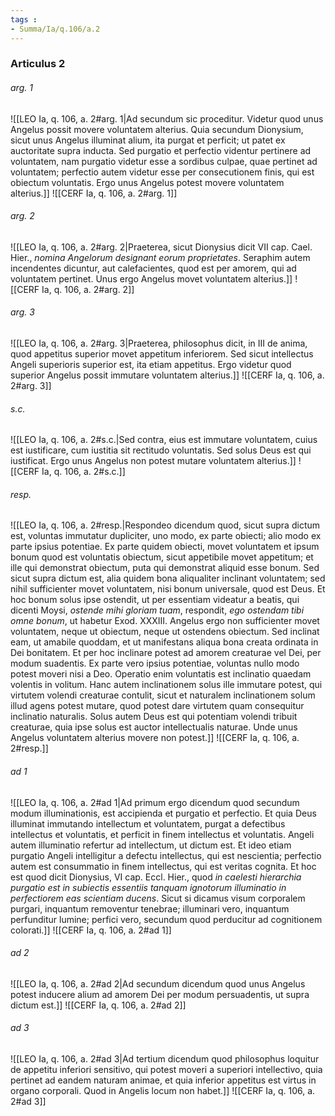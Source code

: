 ```yaml
---
tags : 
- Summa/Ia/q.106/a.2
---
```


### Articulus 2

###### arg. 1
![[LEO Ia, q. 106, a. 2#arg. 1|Ad secundum sic proceditur. Videtur quod unus Angelus possit movere voluntatem alterius. Quia secundum Dionysium, sicut unus Angelus illuminat alium, ita purgat et perficit; ut patet ex auctoritate supra inducta. Sed purgatio et perfectio videntur pertinere ad voluntatem, nam purgatio videtur esse a sordibus culpae, quae pertinet ad voluntatem; perfectio autem videtur esse per consecutionem finis, qui est obiectum voluntatis. Ergo unus Angelus potest movere voluntatem alterius.]]
![[CERF Ia, q. 106, a. 2#arg. 1]]

###### arg. 2
![[LEO Ia, q. 106, a. 2#arg. 2|Praeterea, sicut Dionysius dicit VII cap. Cael. Hier., *nomina Angelorum designant eorum proprietates*. Seraphim autem incendentes dicuntur, aut calefacientes, quod est per amorem, qui ad voluntatem pertinet. Unus ergo Angelus movet voluntatem alterius.]]
![[CERF Ia, q. 106, a. 2#arg. 2]]

###### arg. 3
![[LEO Ia, q. 106, a. 2#arg. 3|Praeterea, philosophus dicit, in III de anima, quod appetitus superior movet appetitum inferiorem. Sed sicut intellectus Angeli superioris superior est, ita etiam appetitus. Ergo videtur quod superior Angelus possit immutare voluntatem alterius.]]
![[CERF Ia, q. 106, a. 2#arg. 3]]

###### s.c.
![[LEO Ia, q. 106, a. 2#s.c.|Sed contra, eius est immutare voluntatem, cuius est iustificare, cum iustitia sit rectitudo voluntatis. Sed solus Deus est qui iustificat. Ergo unus Angelus non potest mutare voluntatem alterius.]]
![[CERF Ia, q. 106, a. 2#s.c.]]

###### resp.
![[LEO Ia, q. 106, a. 2#resp.|Respondeo dicendum quod, sicut supra dictum est, voluntas immutatur dupliciter, uno modo, ex parte obiecti; alio modo ex parte ipsius potentiae. Ex parte quidem obiecti, movet voluntatem et ipsum bonum quod est voluntatis obiectum, sicut appetibile movet appetitum; et ille qui demonstrat obiectum, puta qui demonstrat aliquid esse bonum. Sed sicut supra dictum est, alia quidem bona aliqualiter inclinant voluntatem; sed nihil sufficienter movet voluntatem, nisi bonum universale, quod est Deus. Et hoc bonum solus ipse ostendit, ut per essentiam videatur a beatis, qui dicenti Moysi, *ostende mihi gloriam tuam*, respondit, *ego ostendam tibi omne bonum*, ut habetur Exod. XXXIII. Angelus ergo non sufficienter movet voluntatem, neque ut obiectum, neque ut ostendens obiectum. Sed inclinat eam, ut amabile quoddam, et ut manifestans aliqua bona creata ordinata in Dei bonitatem. Et per hoc inclinare potest ad amorem creaturae vel Dei, per modum suadentis. Ex parte vero ipsius potentiae, voluntas nullo modo potest moveri nisi a Deo. Operatio enim voluntatis est inclinatio quaedam volentis in volitum. Hanc autem inclinationem solus ille immutare potest, qui virtutem volendi creaturae contulit, sicut et naturalem inclinationem solum illud agens potest mutare, quod potest dare virtutem quam consequitur inclinatio naturalis. Solus autem Deus est qui potentiam volendi tribuit creaturae, quia ipse solus est auctor intellectualis naturae. Unde unus Angelus voluntatem alterius movere non potest.]]
![[CERF Ia, q. 106, a. 2#resp.]]

###### ad 1
![[LEO Ia, q. 106, a. 2#ad 1|Ad primum ergo dicendum quod secundum modum illuminationis, est accipienda et purgatio et perfectio. Et quia Deus illuminat immutando intellectum et voluntatem, purgat a defectibus intellectus et voluntatis, et perficit in finem intellectus et voluntatis. Angeli autem illuminatio refertur ad intellectum, ut dictum est. Et ideo etiam purgatio Angeli intelligitur a defectu intellectus, qui est nescientia; perfectio autem est consummatio in finem intellectus, qui est veritas cognita. Et hoc est quod dicit Dionysius, VI cap. Eccl. Hier., quod *in caelesti hierarchia purgatio est in subiectis essentiis tanquam ignotorum illuminatio in perfectiorem eas scientiam ducens*. Sicut si dicamus visum corporalem purgari, inquantum removentur tenebrae; illuminari vero, inquantum perfunditur lumine; perfici vero, secundum quod perducitur ad cognitionem colorati.]]
![[CERF Ia, q. 106, a. 2#ad 1]]

###### ad 2
![[LEO Ia, q. 106, a. 2#ad 2|Ad secundum dicendum quod unus Angelus potest inducere alium ad amorem Dei per modum persuadentis, ut supra dictum est.]]
![[CERF Ia, q. 106, a. 2#ad 2]]

###### ad 3
![[LEO Ia, q. 106, a. 2#ad 3|Ad tertium dicendum quod philosophus loquitur de appetitu inferiori sensitivo, qui potest moveri a superiori intellectivo, quia pertinet ad eandem naturam animae, et quia inferior appetitus est virtus in organo corporali. Quod in Angelis locum non habet.]]
![[CERF Ia, q. 106, a. 2#ad 3]]

